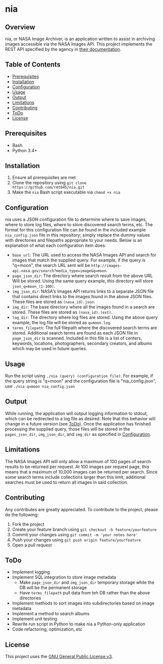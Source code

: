 # nia

## Overview
nia, or NASA Image Archiver, is an application written to assist in archiving images accessible via the NASA Images API. This project implements the REST API specified by the agency in [their documentation](https://images.nasa.gov/docs/images.nasa.gov_api_docs.pdf).

## Table of Contents
- [Prerequisites](#Prerequisites)
- [Installation](#Installation)
- [Configuration](#Configuration)
- [Usage](#Usage)
- [Output](#Output)
- [Limitations](#Limitations)
- [Contributing](#Contributing)
- [ToDo](#ToDo)
- [License](#License)

## Prerequisites
- Bash
- Python 3.4+

## Installation
1. Ensure all prerequisites are met
2. Clone the repository using ```git clone https://github.com/rmt045/nia.git```
3. Make the ```nia``` Bash script executable via ```chmod +x nia```

## Configuration
nia uses a JSON configuration file to determine where to save images, where to store log files, where to store discovered search terms, etc. The format for this configuration file can be found in the included example ```nia_config.json``` file in this repository; simply replace the dummy values with directories and filepaths appropriate to your needs. Below is an explanation of what each configuration item does:

- ```base_url```: The URL used to access the NASA Images API and search for images that match the supplied query. For example, if the query is "q=moon", the search URL sent will be ```http://images-api.nasa.gov/search?media_type=image&q=moon```.
- ```page_json_dir```: The directory where search result from the above URL Will be stored. Using the same query example, this directory will store ```json_q=moon_(1-100)```.
- ```img_json_dir```: NASA's Images API returns links to a separate JSON file that contains direct links to the images found in the above JSON files. These files are stored as ```(nasa_id).json```.
- ```img_dir```: The base directory where all the images found in a search are stored. These files are stored as ```(nasa_id).(ext)```.
- ```log_dir```: The directory where log files are stored. Using the above query example, the log file will be stored as ```q=moon.log```.
- ```terms_filepath```: The full filepath where the discovered search terms are stored. Additional search terms are found as each JSON file in ```page_json_dir``` is scanned. Included in this file is a list of centers, keywords, locations, photographers, secondary creators, and albums which may be used in future queries.

## Usage
Run the script using ```./nia (query) (configuration file)```. For example, if the query string is "q=moon" and the configuration file is "nia_config.json", use ```./nia q=moon nia_config.json```

## Output
While running, the application will output logging information to stdout, which can be redirected to a log file as desired. Note that this behavior will change in a future version (see [ToDo](#ToDo)). Once the application has finished processing the supplied query, those files will be stored in the ```pages_json_dir```, ```img_json_dir```, and ```img_dir``` as specified in [Configuration](#Configuration).

## Limitations
The NASA Images API will only allow a maximum of 100 pages of search results to be returned per request. At 100 images per request page, this means that a maximum of 10,000 images can be returned per search. Since some search terms include collections larger than this limit, additional searches must be used to return all images in said collection.

## Contributing
Any contributes are greatly appreciated. To contribute to the project, please do the following:

1. Fork the project
2. Create your feature branch using ```git checkout -b feature/yourfeature```
3. Commit your changes using ```git commit -m 'your notes here'```
4. Push your changes using ```git push origin feature/yourfeature```
5. Open a pull request

## ToDo
- Implement logging
- Implement SQL integration to store image metadata
	- Make ```page_json_dir``` and ```img_json_dir``` temporary storage while the DB will be the permanent storage
	- Have ```terms_filepath``` pull data from teh DB rather than the above directories
- Implement methods to sort images into subdirectories based on image metadata
- Implement a method to search albums
- Implement unit testing
- Rewrite run script in Python to make nia a Python-only application
- Code refactoring, optimization, etc

## License
This project uses the [GNU General Public License v3](https://www.gnu.org/licenses/gpl-3.0.en.html).
